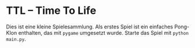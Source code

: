 # TTL – Time To Life

Dies ist eine kleine Spielesammlung. Als erstes Spiel ist ein einfaches
Pong-Klon enthalten, das mit ``pygame`` umgesetzt wurde. Starte das Spiel mit
``python main.py``.
